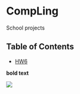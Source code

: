 # CompLing

School projects

## Table of Contents

+ [HW6](https://github.com/S-Walrus/HW6)

**bold text**

<img src=https://picsum.photos/700/400>
